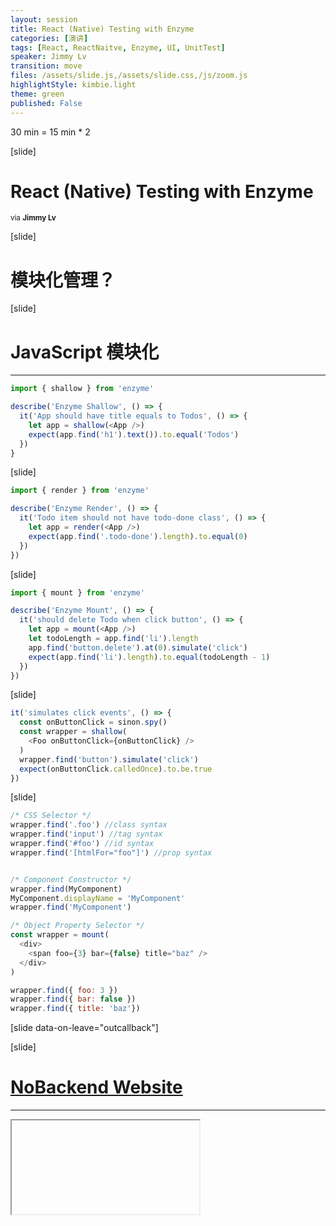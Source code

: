 ```yaml
---
layout: session
title: React (Native) Testing with Enzyme
categories: [演讲]
tags: [React, ReactNaitve, Enzyme, UI, UnitTest]
speaker: Jimmy Lv
transition: move
files: /assets/slide.js,/assets/slide.css,/js/zoom.js
highlightStyle: kimbie.light
theme: green
published: False
---
```


30 min = 15 min * 2

[slide]
# React (Native) Testing with Enzyme
<small>via <strong>Jimmy Lv</strong></small>

[slide]

# 模块化管理？

[slide]

# JavaScript 模块化

------

```javascript
import { shallow } from 'enzyme'

describe('Enzyme Shallow', () => {
  it('App should have title equals to Todos', () => {
    let app = shallow(<App />)
    expect(app.find('h1').text()).to.equal('Todos')
  })
}
```
[slide]

```javascript
import { render } from 'enzyme'

describe('Enzyme Render', () => {
  it('Todo item should not have todo-done class', () => {
    let app = render(<App />)
    expect(app.find('.todo-done').length).to.equal(0)
  })
})
```
[slide]

```javascript
import { mount } from 'enzyme'

describe('Enzyme Mount', () => {
  it('should delete Todo when click button', () => {
    let app = mount(<App />)
    let todoLength = app.find('li').length
    app.find('button.delete').at(0).simulate('click')
    expect(app.find('li').length).to.equal(todoLength - 1)
  })
})
```

[slide]

```javascript
it('simulates click events', () => {  
  const onButtonClick = sinon.spy()
  const wrapper = shallow(
    <Foo onButtonClick={onButtonClick} />
  )
  wrapper.find('button').simulate('click')
  expect(onButtonClick.calledOnce).to.be.true
})
```
[slide]

```javascript
/* CSS Selector */
wrapper.find('.foo') //class syntax
wrapper.find('input') //tag syntax
wrapper.find('#foo') //id syntax 
wrapper.find('[htmlFor="foo"]') //prop syntax


/* Component Constructor */
wrapper.find(MyComponent)
MyComponent.displayName = 'MyComponent'
wrapper.find('MyComponent')

/* Object Property Selector */
const wrapper = mount(
  <div>
    <span foo={3} bar={false} title="baz" />
  </div>
)

wrapper.find({ foo: 3 })
wrapper.find({ bar: false })
wrapper.find({ title: 'baz'})
```


[slide data-on-leave="outcallback"]

[slide]

# [NoBackend Website](http://nobackend.website)

----

<iframe data-src="http://nobackend.website" src="about:blank"></iframe>


